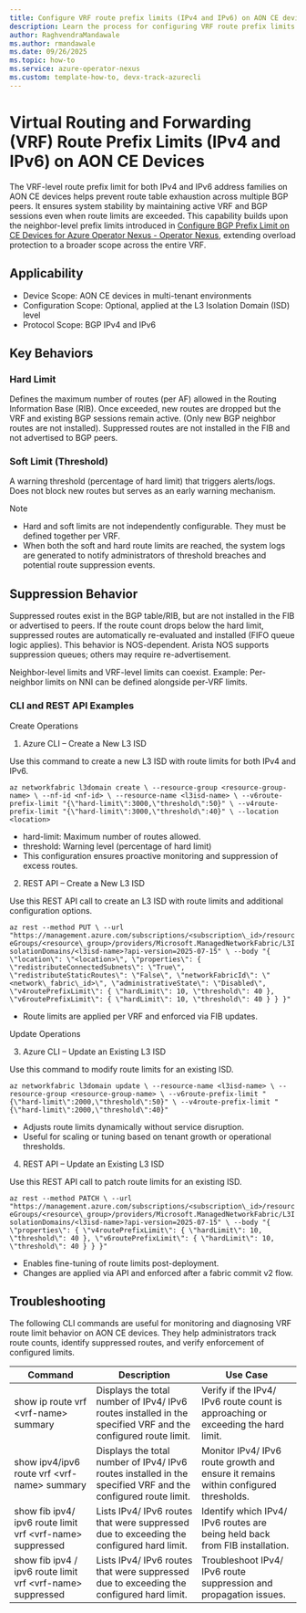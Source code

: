 ```yaml
---
title: Configure VRF route prefix limits (IPv4 and IPv6) on AON CE devices for Azure Operator Nexus
description: Learn the process for configuring VRF route prefix limits (IPv4 and IPv6) on AON CE devices for Azure Operator Nexus.
author: RaghvendraMandawale
ms.author: rmandawale
ms.date: 09/26/2025
ms.topic: how-to
ms.service: azure-operator-nexus
ms.custom: template-how-to, devx-track-azurecli
---
```


#  Virtual Routing and Forwarding (VRF) Route Prefix Limits (IPv4 and IPv6) on AON CE Devices

The VRF-level route prefix limit for both IPv4 and IPv6 address families on AON CE devices helps prevent route table exhaustion across multiple BGP peers. It ensures system stability by maintaining active VRF and BGP sessions even when route limits are exceeded. This capability builds upon the neighbor-level prefix limits introduced in [Configure BGP Prefix Limit on CE Devices for Azure Operator Nexus - Operator Nexus](./howto-configure-bgp-prefix-limit-on-customer-edge-devices.md), extending overload protection to a broader scope across the entire VRF.

## Applicability

* Device Scope: AON CE devices in multi-tenant environments
* Configuration Scope: Optional, applied at the L3 Isolation Domain (ISD) level
* Protocol Scope: BGP IPv4 and IPv6

## Key Behaviors

### Hard Limit

Defines the maximum number of routes (per AF) allowed in the Routing Information Base (RIB). Once exceeded, new routes are dropped but the VRF and existing BGP sessions remain active. (Only new BGP neighbor routes are not installed). Suppressed routes are not installed in the FIB and not advertised to BGP peers.

### Soft Limit (Threshold)

A warning threshold (percentage of hard limit) that triggers alerts/logs. Does not block new routes but serves as an early warning mechanism.

> [!NOTE]
> * Hard and soft limits are not independently configurable. They must be defined together per VRF.
> * When both the soft and hard route limits are reached, the system logs are generated to notify administrators of threshold breaches and potential route suppression events.

## Suppression Behavior

Suppressed routes exist in the BGP table/RIB, but are not installed in the FIB or advertised to peers. If the route count drops below the hard limit, suppressed routes are automatically re-evaluated and installed (FIFO queue logic applies). This behavior is NOS-dependent. Arista NOS supports suppression queues; others may require re-advertisement.

Neighbor-level limits and VRF-level limits can coexist. Example: Per-neighbor limits on NNI can be defined alongside per-VRF limits.

### CLI and REST API Examples

Create Operations

1. Azure CLI – Create a New L3 ISD

Use this command to create a new L3 ISD with route limits for both IPv4 and IPv6.

`az networkfabric l3domain create \
 --resource-group <resource-group-name> \
 --nf-id <nf-id> \
 --resource-name <l3isd-name> \
 --v6route-prefix-limit "{\"hard-limit\":3000,\"threshold\":50}" \
 --v4route-prefix-limit "{\"hard-limit\":3000,\"threshold\":40}" \
 --location <location>`

* hard-limit: Maximum number of routes allowed.
* threshold: Warning level (percentage of hard limit)
* This configuration ensures proactive monitoring and suppression of excess routes.

2. REST API – Create a New L3 ISD

Use this REST API call to create an L3 ISD with route limits and additional configuration options.

`az rest --method PUT \
 --url "https://management.azure.com/subscriptions/<subscription\_id>/resourceGroups/<resource\_group>/providers/Microsoft.ManagedNetworkFabric/L3IsolationDomains/<l3isd-name>?api-version=2025-07-15" \
 --body "{
 \"location\": \"<location>\",
 \"properties\": {
 \"redistributeConnectedSubnets\": \"True\",
 \"redistributeStaticRoutes\": \"False\",
 \"networkFabricId\": \"<network\_fabric\_id>\",
 \"administrativeState\": \"Disabled\",
 \"v4routePrefixLimit\": {
 \"hardLimit\": 10,
 \"threshold\": 40
 },
 \"v6routePrefixLimit\": {
 \"hardLimit\": 10,
 \"threshold\": 40
 }
 }
 }"`

* Route limits are applied per VRF and enforced via FIB updates.

Update Operations

3. Azure CLI – Update an Existing L3 ISD

Use this command to modify route limits for an existing ISD.

`az networkfabric l3domain update \
 --resource-name <l3isd-name> \
 --resource-group <resource-group-name> \
 --v6route-prefix-limit "{\"hard-limit\":2000,\"threshold\":50}" \
 --v4route-prefix-limit "{\"hard-limit\":2000,\"threshold\":40}"`

* Adjusts route limits dynamically without service disruption.
* Useful for scaling or tuning based on tenant growth or operational thresholds.

4. REST API – Update an Existing L3 ISD

Use this REST API call to patch route limits for an existing ISD.

`az rest --method PATCH \
 --url "https://management.azure.com/subscriptions/<subscription\_id>/resourceGroups/<resource\_group>/providers/Microsoft.ManagedNetworkFabric/L3IsolationDomains/<l3isd-name>?api-version=2025-07-15" \
 --body "{
 \"properties\": {
 \"v4routePrefixLimit\": {
 \"hardLimit\": 10,
 \"threshold\": 40
 },
 \"v6routePrefixLimit\": {
 \"hardLimit\": 10,
 \"threshold\": 40
 }
 }
 }"`

* Enables fine-tuning of route limits post-deployment.
* Changes are applied via API and enforced after a fabric commit v2 flow.

## Troubleshooting

The following CLI commands are useful for monitoring and diagnosing VRF route limit behavior on AON CE devices. They help administrators track route counts, identify suppressed routes, and verify enforcement of configured limits.

| **Command** | **Description** | **Use Case** |
| --- | --- | --- |
| show ip route vrf &lt;vrf-name&gt; summary | Displays the total number of IPv4/ IPv6 routes installed in the specified VRF and the configured route limit. | Verify if the IPv4/ IPv6 route count is approaching or exceeding the hard limit. |
| show ipv4/ipv6 route vrf &lt;vrf-name&gt; summary | Displays the total number of IPv4/ IPv6 routes installed in the specified VRF and the configured route limit. | Monitor IPv4/ IPv6 route growth and ensure it remains within configured thresholds. |
| show fib ipv4/ ipv6 route limit vrf &lt;vrf-name&gt; suppressed | Lists IPv4/ IPv6 routes that were suppressed due to exceeding the configured hard limit. | Identify which IPv4/ IPv6 routes are being held back from FIB installation. |
| show fib ipv4 / ipv6 route limit vrf &lt;vrf-name&gt; suppressed | Lists IPv4/ IPv6 routes that were suppressed due to exceeding the configured hard limit. | Troubleshoot IPv4/ IPv6 route suppression and propagation issues. |
